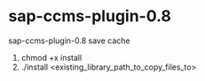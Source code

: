 # sap-ccms-plugin-0.8
sap-ccms-plugin-0.8 save cache

1. chmod +x install
2. ./install <existing_library_path_to_copy_files_to>
